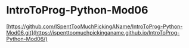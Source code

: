 # IntroToProg-Python-Mod06

[https://github.com/ISpentTooMuchPickingAName/IntroToProg-Python-Mod06.git](https://ispenttoomuchpickinganame.github.io/IntroToProg-Python-Mod06/)
